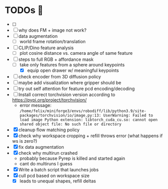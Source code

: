 # TODOs 📔
- [ ] 
- [ ] why does FM + image not work?
- [ ] data augmentation
  - [ ] world frame rotation/translation
- [ ] CLIP/Dino feature analysis
  - [ ] plot cosine distance vs. camera angle of same feature
- [ ] steps to full RGB + affordance mask
  - [ ] take only features from a sphere around keypoints
    - [x] equip open drawer w/ meaningful keypoints
- [ ] check encoder from 3D diffusion policy
- [ ] maybe add visualization where gripper should be
- [ ] try out self attention for feature pcd encoding/decoding
- [ ] Install correct torchvision version according to https://pypi.org/project/torchvision/
  - error message: ```/home/felix/miniforge3/envs/robodiff/lib/python3.9/site-packages/torchvision/io/image.py:13: UserWarning: Failed to load image Python extension: libtorch_cuda_cu.so: cannot open shared object file: No such file or directory```
- [x] cleanup flow matching policy
- [x] check why workspace cropping + refill throws error (what happens if ws is zero?)
- [x] fix data augmentation
- [x]  check why multirun crashed
    - probably because Pyrep is killed and started again
    - cant do multiruns I guess 
- [x] Write a batch script that launches jobs
- [x] cull pcd based on workspace size 
  - [x] leads to unequal shapes, refill deltas 
